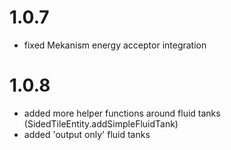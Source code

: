 # 1.0.7
- fixed Mekanism energy acceptor integration

# 1.0.8
- added more helper functions around fluid tanks (SidedTileEntity.addSimpleFluidTank)
- added 'output only' fluid tanks
